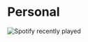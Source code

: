 # Personal

![Spotify recently played](https://spotify-recently-played-readme.vercel.app/api?user=mon)
